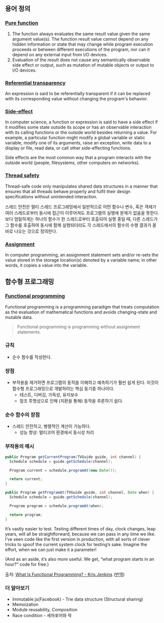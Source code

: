 ## 용어 정의

### [Pure function](https://en.wikipedia.org/wiki/Pure_function)
1. The function always evaluates the same result value given the same argument value(s). The function result value cannot depend on any hidden information or state that may change while program execution proceeds or between different executions of the program, nor can it depend on any external input from I/O devices.
2. Evaluation of the result does not cause any semantically observable side effect or output, such as mutation of mutable objects or output to I/O devices.

### [Referential transparency](https://en.wikipedia.org/wiki/Referential_transparency)
An expression is said to be referentially transparent if it can be replaced with its corresponding value without changing the program's behavior.

### [Side-effect](https://en.wikipedia.org/wiki/Side_effect_(computer_science))
In computer science, a function or expression is said to have a side effect if it modifies some state outside its scope or has an observable interaction with its calling functions or the outside world besides returning a value. For example, a particular function might modify a global variable or static variable, modify one of its arguments, raise an exception, write data to a display or file, read data, or call other side-effecting functions.

Side effects are the most common way that a program interacts with the outside world (people, filesystems, other computers on networks).

### [Thread safety](https://en.wikipedia.org/wiki/Thread_safety)
Thread-safe code only manipulates shared data structures in a manner that ensures that all threads behave properly and fulfil their design specifications without unintended interaction.

스레드 안전은 멀티 스레드 프로그래밍에서 일반적으로 어떤 함수나 변수, 혹은 객체가 여러 스레드로부터 동시에 접근이 이루어져도 프로그램의 실행에 문제가 없음을 뜻한다. 보다 엄밀하게는 하나의 함수가 한 스레드로부터 호출되어 실행 중일 때, 다른 스레드가 그 함수를 호출하여 동시에 함께 실행되더라도 각 스레드에서의 함수의 수행 결과가 올바로 나오는 것으로 정의한다.

### [Assignment](https://en.wikipedia.org/wiki/Assignment_(computer_science))
In computer programming, an assignment statement sets and/or re-sets the value stored in the storage location(s) denoted by a variable name; in other words, it copies a value into the variable.


## 함수형 프로그래밍

### [Functional programming](https://en.wikipedia.org/wiki/Functional_programming)
Functional programming is a programming paradigm that treats computation as the evaluation of mathematical functions and avoids changing-state and mutable data.

> Functional programming is programming without assignment statements.

### 규칙
* 순수 함수를 작성한다.

### 장점
* 부작용을 제거하면 프로그램의 동작을 이해하고 예측하기가 훨씬 쉽게 된다. 이것이 함수형 프로그래밍으로 개발하려는 핵심 동기중 하나이다.
  - 테스트, 디버깅, 가독성, 유지보수
  - 참조 투명성으로 인해 (치환을 통해) 동작을 추론하기 쉽다.

### 순수 함수의 장점
* 스레드 안전하고, 병렬적인 계산이 가능하다.
  - 성능 향상: 멀티코어 환경에서 동시성 처리

### 부작용의 예시
```java
public Program getCurrentProgram(TVGuide guide, int channel) {
  Schedule schedule = guide.getSchedule(channel);

  Program current = schedule.programAt(new Date());

  return current;
}
```
```java
public Program getProgramAt(TVGuide guide, int channel, Date when) {
  Schedule schedule = guide.getSchedule(channel);

  Program program = schedule.programAt(when);

  return program;
}
```

It’s vastly easier to test. Testing different times of day, clock changes, leap years, will all be straightforward, because we can pass in any time we like. I’ve seen code like the first version in production, with all sorts of clever tricks to spoof the current system clock for testing’s sake. Imagine the effort, when we can just make it a parameter!

(And as an aside, it’s also more useful. We get, “what program starts in an hour?” code for free.)

출처: [What Is Functional Programming? - Kris Jenkins](http://blog.jenkster.com/2015/12/what-is-functional-programming.html) ([번역](https://medium.com/@jooyunghan/함수형-프로그래밍이란-무엇인가-fab4e960d263))

### 더 알아보기
* Immutable.js(Facebook) - Trie data structure (Structural sharing)
* Memoization
* Module reusability, Composition
* Race condition - 세마포어와 락
